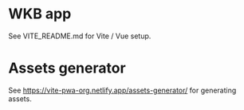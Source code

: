 # WKB app

See VITE_README.md for Vite / Vue setup.

# Assets generator

See https://vite-pwa-org.netlify.app/assets-generator/ for generating assets.